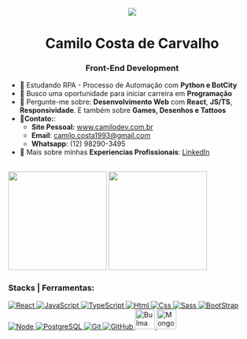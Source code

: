 <p align="center">
 <a href=" ">
  <img src="https://github.com/CamiloCCarvalho/developer/blob/main/img/octocatpersonal.png">
 </a>
</p>

<h1 align="center">Camilo Costa de Carvalho</h1>
<h3 align="center"> Front-End Development </h3>

- :seedling:	Estudando RPA - Processo de Automação com **Python e BotCity**
- :handshake: Busco uma oportunidade para iniciar carreira em **Programação**
- :speech_balloon: Pergunte-me sobre: **Desenvolvimento Web** com **React**, **JS/TS**, **Responsividade**. E também sobre **Games, Desenhos e Tattoos**
- :email:**Contato:**:
  - **Site Pessoal:** www.camilodev.com.br
  - **Email**: camilo.costa1993@gmail.com
  - **Whatsapp**: (12) 98290-3495
- :page_facing_up:	Mais sobre minhas **Experiencias Profissionais**: <a href="https://www.linkedin.com/in/camilocostac/">LinkedIn</a>
</br>


<img height="200" src="https://github-readme-stats.vercel.app/api?username=camiloccarvalho&show_icons=true&theme=dark&include_all_commits=true&count_private=true"/>

<img height="200" src="https://github-readme-stats.vercel.app/api/top-langs/?username=camiloccarvalho&layout=compact&langs_count=16&theme=dark"/>
</div>

### Stacks | Ferramentas:

<a href="https://reactjs.org/">
 <img alt="React" src="https://user-images.githubusercontent.com/106208340/199318462-58be3b04-8c48-488f-b8c3-384afc04bfdc.png"> 
</a>
<a href="https://www.javascript.com/">
 <img alt="JavaScript" widht="48px" heigth="48px" src="https://img.icons8.com/color/48/000000/javascript--v1.png"> 
</a>
<a href="https://www.typescriptlang.org/">
 <img alt="TypeScript" src="https://img.icons8.com/fluency/48/null/typescript--v1.png"/>
</a>
<a href="https://www.w3schools.com/html/">
 <img alt="Html" src="https://img.icons8.com/fluency/48/000000/html-5.png"> 
</a>
<a href="https://www.w3schools.com/css/">
 <img alt="Css" widht="48px" heigth="48px" src="https://img.icons8.com/fluency/48/000000/css3.png"> 
</a>
<a href="https://sass-lang.com/">
 <img alt="Sass" widht="48px" heigth="48px" src="https://img.icons8.com/color/48/000000/sass.png"> 
</a>
<a href="https://getbootstrap.com/">
 <img alt="BootStrap" widht="48px" heigth="48px" src="https://img.icons8.com/color/48/000000/bootstrap.png"> 
</a>
<a href="https://nodejs.org/pt-br/">
 <img alt="Node" widht="48px" heigth="48px" src="https://img.icons8.com/fluency/48/000000/node-js.png"> 
</a>
<a href="https://www.postgresql.org/">
 <img alt="PostgreSQL" src="https://img.icons8.com/color/48/null/postgreesql.png"> 
</a>
<a href="https://git-scm.com/">
 <img alt="Git" src="https://img.icons8.com/color/48/000000/git.png"> 
</a>
<a href="https://github.com/">
 <img alt="GitHub" src="https://img.icons8.com/color/48/000000/github--v1.png"> 
</a>
<a href="https://bulma.io/">
 <img alt="Bulma" height="40" src="https://github.com/CamiloCCarvalho/my-landing-page/blob/master/public/bulma-icon.png"> 
</a>
<a href="https://www.mongodb.com/">
<img alt="MongoDB" height="40" src="https://img.icons8.com/external-tal-revivo-shadow-tal-revivo/48/null/external-mongodb-a-cross-platform-document-oriented-database-program-logo-shadow-tal-revivo.png"/>
</a>



 
 
</br>
</br>

<!---
CamiloCCarvalho/CamiloCCarvalho is a ✨ special ✨ repository because its `README.md` (this file) appears on your GitHub profile.
You can click the Preview link to take a look at your changes.
--->
